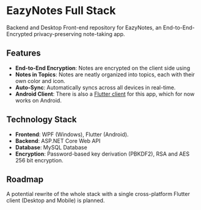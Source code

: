 # EazyNotes Full Stack

Backend and Desktop Front-end repository for EazyNotes, an End-to-End-Encrypted privacy-preserving note-taking app.

## Features
- **End-to-End Encryption**: Notes are encrypted on the client side using 
- **Notes in Topics**: Notes are neatly organized into topics, each with their own color and icon.
- **Auto-Sync**: Automatically syncs across all devices in real-time.
- **Android Client**: There is also a [Flutter client](https://www.github.com/coffeecoding/EasyNotes) for this app, which for now works on Android.

## Technology Stack
- **Frontend**: WPF (Windows), Flutter (Android).
- **Backend**: ASP.NET Core Web API
- **Database**: MySQL Database
- **Encryption**: Password-based key derivation (PBKDF2), RSA and AES 256 bit encryption.

## Roadmap

A potential rewrite of the whole stack with a single cross-platform Flutter client (Desktop and Mobile) is planned.


